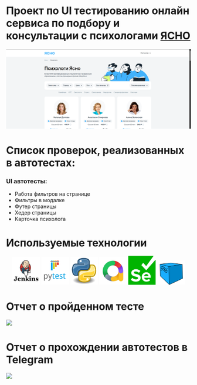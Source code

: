 # Проект по UI тестированию онлайн сервиса по подбору и консультации с психологами [ЯСНО](https://yasno.live/)

<img src="https://github.com/kitsorqa/hw_lesson_14/blob/main/imgs/yasno.png">

# Список проверок, реализованных в автотестах:
### UI автотесты:
- Работа фильтров на странице
- Фильтры в модалке
- Футер страницы
- Хедер страницы
- Карточка психолога

# Используемые технологии

<p align="center">
<img src="https://github.com/kitsorqa/hw_lesson_14/blob/main/imgs/Jenkins.png" width="75">
<img src="https://github.com/kitsorqa/hw_lesson_14/blob/main/imgs/Pytest_logo.svg.png" width="75">
<img src="https://github.com/kitsorqa/hw_lesson_14/blob/main/imgs/Python.svg.png" width="75">
<img src="https://github.com/kitsorqa/hw_lesson_14/blob/main/imgs/allure.png" width="75">
<img src="https://github.com/kitsorqa/hw_lesson_14/blob/main/imgs/selenium.png" width="75">
<img src="https://github.com/kitsorqa/hw_lesson_14/blob/main/imgs/selenoid.png" width="75">

# Отчет о пройденном тесте

<img src="https://github.com/kitsorqa/final_project/blob/main/imgs/jenkins_result.png" width="75">

# Отчет о прохождении автотестов в Telegram

<img src="https://github.com/kitsorqa/final_project/blob/main/imgs/tg_alert.png" width="75">